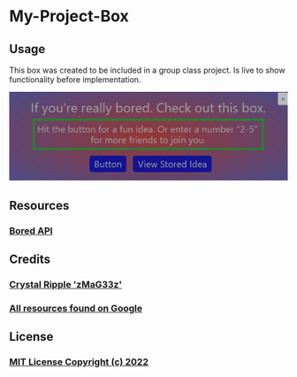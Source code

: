 # My-Project-Box

## Usage

This box was created to be included in a group class project.  Is live to show functionality before implementation.

 ![Bored Box](./assets/boredbox1.png)

## Resources
### [Bored API](http://www.boredapi.com/documentation)

## Credits

### [Crystal Ripple 'zMaG33z'](https://github.com/zMag33z)
### [All resources found on Google](https://www.google.com)

## License

### [MIT License Copyright (c) 2022](https://zmag33z.github.io/My-Project-Box/License.md)
